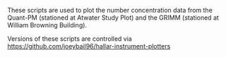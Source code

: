 These scripts are used to plot the number concentration data from the Quant-PM (stationed at Atwater Study Plot) and the GRIMM (stationed at William Browning Building).

Versions of these scripts are controlled via
https://github.com/joeybail96/hallar-instrument-plotters
